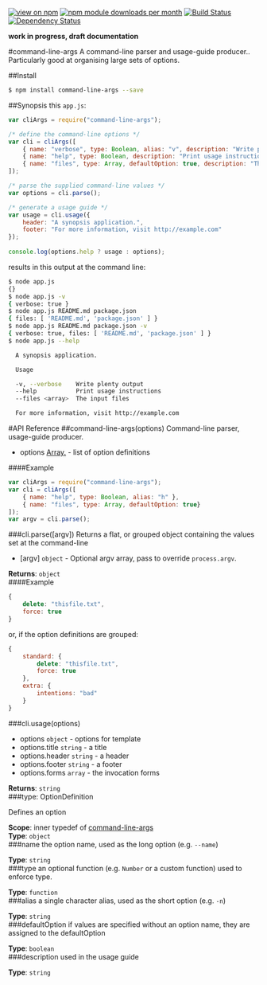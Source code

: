 [![view on npm](http://img.shields.io/npm/v/command-line-args.svg)](https://www.npmjs.org/package/command-line-args)
[![npm module downloads per month](http://img.shields.io/npm/dm/command-line-args.svg)](https://www.npmjs.org/package/command-line-args)
[![Build Status](https://travis-ci.org/75lb/command-line-args.svg?branch=master)](https://travis-ci.org/75lb/command-line-args)
[![Dependency Status](https://david-dm.org/75lb/command-line-args.svg)](https://david-dm.org/75lb/command-line-args)

**work in progress, draft documentation**

#command-line-args
A command-line parser and usage-guide producer.. Particularly good at organising large sets of options. 

##Install
```sh
$ npm install command-line-args --save
```

##Synopsis
this `app.js`: 
```js
var cliArgs = require("command-line-args");

/* define the command-line options */
var cli = cliArgs([
    { name: "verbose", type: Boolean, alias: "v", description: "Write plenty output" },
    { name: "help", type: Boolean, description: "Print usage instructions" },
    { name: "files", type: Array, defaultOption: true, description: "The input files" }
]);

/* parse the supplied command-line values */
var options = cli.parse();

/* generate a usage guide */
var usage = cli.usage({
    header: "A synopsis application.",
    footer: "For more information, visit http://example.com"
});
    
console.log(options.help ? usage : options);
```
results in this output at the command line:
```sh
$ node app.js
{}
$ node app.js -v
{ verbose: true }
$ node app.js README.md package.json
{ files: [ 'README.md', 'package.json' ] }
$ node app.js README.md package.json -v
{ verbose: true, files: [ 'README.md', 'package.json' ] }
$ node app.js --help

  A synopsis application.

  Usage

  -v, --verbose    Write plenty output
  --help           Print usage instructions
  --files <array>  The input files

  For more information, visit http://example.com

```

#API Reference
<a name="module_command-line-args"></a>
##command-line-args(options)
Command-line parser, usage-guide producer.


- options [Array.<OptionDefinition>](#module_command-line-args.OptionDefinition) - list of option definitions

  
####Example
```js
var cliArgs = require("command-line-args");
var cli = cliArgs([
    { name: "help", type: Boolean, alias: "h" },
    { name: "files", type: Array, defaultOption: true}
]);
var argv = cli.parse();
```
<a name="module_command-line-args#parse"></a>
###cli.parse([argv])
Returns a flat, or grouped object containing the values set at the command-line


- [argv] `object` - Optional argv array, pass to override `process.argv`.

**Returns**: `object`  
####Example
```js
{
    delete: "thisfile.txt",
    force: true
}
```

or, if the option definitions are grouped:
```js
{
    standard: {
        delete: "thisfile.txt",
        force: true
    },
    extra: {
        intentions: "bad"
    }
}
```
<a name="module_command-line-args#usage"></a>
###cli.usage(options)

- options `object` - options for template
- options.title `string` - a title
- options.header `string` - a header
- options.footer `string` - a footer
- options.forms `array` - the invocation forms

**Returns**: `string`  
<a name="module_command-line-args.OptionDefinition"></a>
###type: OptionDefinition

Defines an option

**Scope**: inner typedef of [command-line-args](#module_command-line-args)  
**Type**: `object`  
<a name=""></a>
###name
the option name, used as the long option (e.g. `--name`)

**Type**: `string`  
<a name=""></a>
###type
an optional function (e.g. `Number` or a custom function) used to enforce type.

**Type**: `function`  
<a name=""></a>
###alias
a single character alias, used as the short option (e.g. `-n`)

**Type**: `string`  
<a name=""></a>
###defaultOption
if values are specified without an option name, they are assigned to the defaultOption

**Type**: `boolean`  
<a name=""></a>
###description
used in the usage guide

**Type**: `string`  
